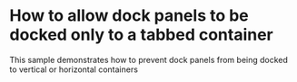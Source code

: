 # How to allow dock panels to be docked only to a tabbed container


<p>This sample demonstrates how to prevent dock panels from being docked to vertical or horizontal containers</p>

<br/>



